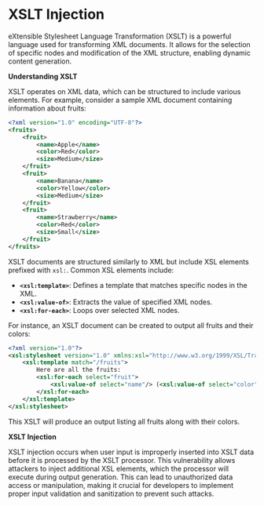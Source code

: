 # XSLT Injection

eXtensible Stylesheet Language Transformation (XSLT) is a powerful language used for transforming XML documents. It allows for the selection of specific nodes and modification of the XML structure, enabling dynamic content generation.

**Understanding XSLT**

XSLT operates on XML data, which can be structured to include various elements. For example, consider a sample XML document containing information about fruits:

```xml
<?xml version="1.0" encoding="UTF-8"?>
<fruits>
    <fruit>
        <name>Apple</name>
        <color>Red</color>
        <size>Medium</size>
    </fruit>
    <fruit>
        <name>Banana</name>
        <color>Yellow</color>
        <size>Medium</size>
    </fruit>
    <fruit>
        <name>Strawberry</name>
        <color>Red</color>
        <size>Small</size>
    </fruit>
</fruits>
```

XSLT documents are structured similarly to XML but include XSL elements prefixed with `xsl:`. Common XSL elements include:

* **`<xsl:template>`**: Defines a template that matches specific nodes in the XML.
* **`<xsl:value-of>`**: Extracts the value of specified XML nodes.
* **`<xsl:for-each>`**: Loops over selected XML nodes.

For instance, an XSLT document can be created to output all fruits and their colors:

```xml
<?xml version="1.0"?>
<xsl:stylesheet version="1.0" xmlns:xsl="http://www.w3.org/1999/XSL/Transform">
    <xsl:template match="/fruits">
        Here are all the fruits:
        <xsl:for-each select="fruit">
            <xsl:value-of select="name"/> (<xsl:value-of select="color"/>)
        </xsl:for-each>
    </xsl:template>
</xsl:stylesheet>
```

This XSLT will produce an output listing all fruits along with their colors.

**XSLT Injection**

XSLT injection occurs when user input is improperly inserted into XSLT data before it is processed by the XSLT processor. This vulnerability allows attackers to inject additional XSL elements, which the processor will execute during output generation. This can lead to unauthorized data access or manipulation, making it crucial for developers to implement proper input validation and sanitization to prevent such attacks.
